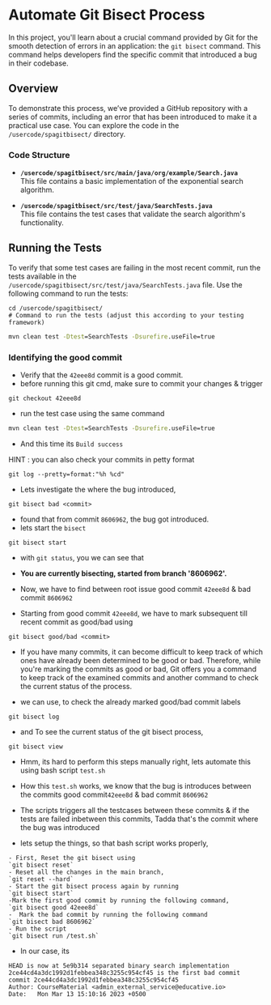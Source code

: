 
# Automate Git Bisect Process

In this project, you'll learn about a crucial command provided by Git for the smooth detection of errors in an application: the `git bisect` command. This command helps developers find the specific commit that introduced a bug in their codebase.

## Overview

To demonstrate this process, we’ve provided a GitHub repository with a series of commits, including an error that has been introduced to make it a practical use case. You can explore the code in the `/usercode/spagitbisect/` directory.

### Code Structure

- **`/usercode/spagitbisect/src/main/java/org/example/Search.java`**  
  This file contains a basic implementation of the exponential search algorithm.

- **`/usercode/spagitbisect/src/test/java/SearchTests.java`**  
  This file contains the test cases that validate the search algorithm's functionality.

## Running the Tests

To verify that some test cases are failing in the most recent commit, run the tests available in the `/usercode/spagitbisect/src/test/java/SearchTests.java` file. Use the following command to run the tests:

```base
cd /usercode/spagitbisect/
# Command to run the tests (adjust this according to your testing framework)
```
```cmd
mvn clean test -Dtest=SearchTests -Dsurefire.useFile=true 
```


### Identifying the good commit 

- Verify that the `42eee8d` commit is a good commit. 
- before running this git cmd, make sure to commit your changes & trigger 

```
git checkout 42eee8d
```
- run the test case using the same command 
```cmd
mvn clean test -Dtest=SearchTests -Dsurefire.useFile=true 
```
- And this time its `Build success`

HINT : you can also check your commits in petty format 
```
git log --pretty=format:"%h %cd"
```

- Lets investigate the where the bug introduced,
```
git bisect bad <commit>
``` 
- found that from commit `8606962`, the bug got introduced.
- lets start the `bisect`
```
git bisect start
```
- with `git status`, you we can see that 
- __You are currently bisecting, started from branch '8606962'.__

- Now, we have to find between root issue good commit `42eee8d` & bad commit `8606962`
- Starting from good commit `42eee8d`, we have to mark subsequent till recent commit as good/bad using 
```
git bisect good/bad <commit>
```

- If you have many commits, it can become difficult to keep track of which ones have already been determined to be good or bad. Therefore, while you're marking the commits as good or bad, Git offers you a command to keep track of the examined commits and another command to check the current status of the process.

- we can use, to check the already marked good/bad commit labels
```
git bisect log
```

- and To see the current status of the git bisect process, 
```
git bisect view
```

- Hmm, its hard to perform this steps manually right, lets automate this using  bash script `test.sh`

- How this `test.sh` works, we know that the bug is introduces between the commits good commit`42eee8d` & bad commit `8606962`
- The scripts triggers all the testcases between these commits & if the tests are failed inbetween this commits, Tadda that's the commit where the bug was introduced 
- lets setup the things, so that bash script works properly, 
 ```
- First, Reset the git bisect using
`git bisect reset`
- Reset all the changes in the main branch, 
`git reset --hard`
- Start the git bisect process again by running
`git bisect start`
-Mark the first good commit by running the following command, 
`git bisect good 42eee8d`
-  Mark the bad commit by running the following command
`git bisect bad 8606962`
- Run the script
`git bisect run /test.sh`
 ```
- In our case, its 
```
HEAD is now at 5e9b314 separated binary search implementation
2ce44cd4a3dc1992d1febbea348c3255c954cf45 is the first bad commit
commit 2ce44cd4a3dc1992d1febbea348c3255c954cf45
Author: CourseMaterial <admin_external_service@educative.io>
Date:   Mon Mar 13 15:10:16 2023 +0500
```
